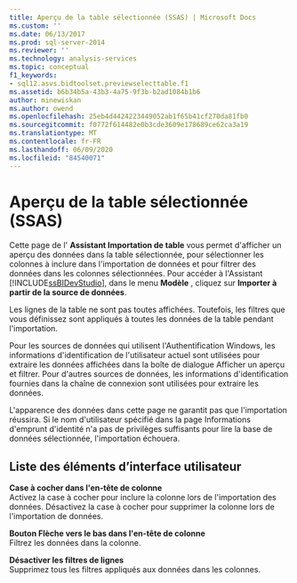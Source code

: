 ```yaml
---
title: Aperçu de la table sélectionnée (SSAS) | Microsoft Docs
ms.custom: ''
ms.date: 06/13/2017
ms.prod: sql-server-2014
ms.reviewer: ''
ms.technology: analysis-services
ms.topic: conceptual
f1_keywords:
- sql12.asvs.bidtoolset.previewselecttable.f1
ms.assetid: b6b34b5a-43b3-4a75-9f3b-b2ad1084b1b6
author: minewiskan
ms.author: owend
ms.openlocfilehash: 25eb4d4424223449052ab1f65b41cf270da81fb0
ms.sourcegitcommit: f0772f614482e0b3cde3609e178689ce62ca3a19
ms.translationtype: MT
ms.contentlocale: fr-FR
ms.lasthandoff: 06/09/2020
ms.locfileid: "84540071"
---
```

# <a name="preview-selected-table-ssas"></a>Aperçu de la table sélectionnée (SSAS)
  Cette page de l' **Assistant Importation de table** vous permet d'afficher un aperçu des données dans la table sélectionnée, pour sélectionner les colonnes à inclure dans l'importation de données et pour filtrer des données dans les colonnes sélectionnées. Pour accéder à l'Assistant [!INCLUDE[ssBIDevStudio](../includes/ssbidevstudio-md.md)], dans le menu **Modèle** , cliquez sur **Importer à partir de la source de données**.  
  
 Les lignes de la table ne sont pas toutes affichées. Toutefois, les filtres que vous définissez sont appliqués à toutes les données de la table pendant l'importation.  
  
 Pour les sources de données qui utilisent l'Authentification Windows, les informations d'identification de l'utilisateur actuel sont utilisées pour extraire les données affichées dans la boîte de dialogue Afficher un aperçu et filtrer. Pour d'autres sources de données, les informations d'identification fournies dans la chaîne de connexion sont utilisées pour extraire les données.  
  
 L'apparence des données dans cette page ne garantit pas que l'importation réussira. Si le nom d'utilisateur spécifié dans la page Informations d'emprunt d'identité n'a pas de privilèges suffisants pour lire la base de données sélectionnée, l'importation échouera.  
  
## <a name="ui-element-list"></a>Liste des éléments d’interface utilisateur  
 **Case à cocher dans l'en-tête de colonne**  
 Activez la case à cocher pour inclure la colonne lors de l'importation des données. Désactivez la case à cocher pour supprimer la colonne lors de l'importation de données.  
  
 **Bouton Flèche vers le bas dans l'en-tête de colonne**  
 Filtrez les données dans la colonne.  
  
 **Désactiver les filtres de lignes**  
 Supprimez tous les filtres appliqués aux données dans les colonnes.  
  
  
